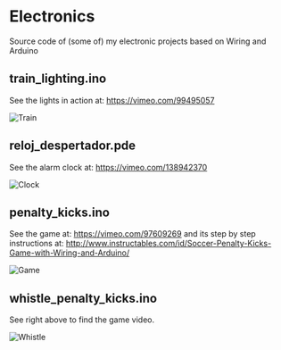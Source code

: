 # Electronics
Source code of (some of) my electronic projects based on Wiring and Arduino

## train_lighting.ino
See the lights in action at: https://vimeo.com/99495057

![Train][1]

## reloj_despertador.pde
See the alarm clock at: https://vimeo.com/138942370

![Clock][2]

## penalty_kicks.ino
See the game at: https://vimeo.com/97609269 and its step by step instructions at: http://www.instructables.com/id/Soccer-Penalty-Kicks-Game-with-Wiring-and-Arduino/

![Game][3]

## whistle_penalty_kicks.ino
See right above to find the game video.

![Whistle][4]


[1]: https://i.vimeocdn.com/video/480687278.jpg?mw=600&mh=300
[2]: https://i.vimeocdn.com/video/534536725_600x450.jpg
[3]: https://i.vimeocdn.com/video/478050041_590x332.jpg
[4]: http://cdn.instructables.com/F1V/ADRQ/IFOBH6BC/F1VADRQIFOBH6BC.SMALL.jpg 
